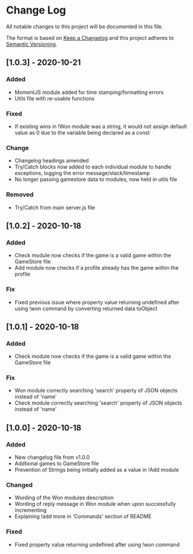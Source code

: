 # Change Log

All notable changes to this project will be documented in this file.

The format is based on [Keep a Changelog](http://keepachangelog.com/)
and this project adheres to [Semantic Versioning](http://semver.org/).

## [1.0.3] - 2020-10-21

### Added

- MomentJS module added for time stamping/formatting errors
- Utils file with re-usable functions

### Fixed

- If existing wins in !Won module was a string, it would not assign default value as 0 due to the variable being declared as a const

### Change

- Changelog headings amended
- Try/Catch blocks now added to each individual module to handle exceptions, logging the error message/stack/timestamp
- No longer passing gamestore data to modules, now held in utils file

### Removed

- Try/Catch from main server.js file

## [1.0.2] - 2020-10-18

### Added

- Check module now checks if the game is a valid game within the GameStore file
- Add module now checks if a profile already has the game within the profile

### Fix

- Fixed previous issue where property value returning undefined after using !won command by converting returned data toObject

## [1.0.1] - 2020-10-18

### Added

- Check module now checks if the game is a valid game within the GameStore file

### Fix

- Won module correctly searching 'search' property of JSON objects instead of 'name'
- Check module correctly searching 'search' property of JSON objects instead of 'name'

## [1.0.0] - 2020-10-18

### Added

- New changelog file from v1.0.0
- Addtional games to GameStore file
- Prevention of Strings being initially added as a value in !Add module

### Changed

- Wording of the Won modules description
- Wording of reply message in Won module when upon successfully incrementing
- Explaining !add more in 'Commands' section of README

### Fixed

- Fixed property value returning undefined after using !won command
